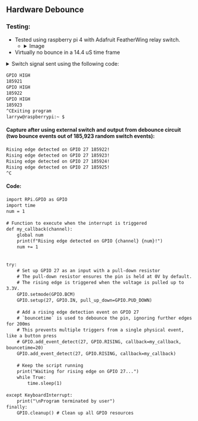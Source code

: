 ## Hardware Debounce


### Testing:
- Tested using raspberry pi 4 with Adafruit FeatherWing relay switch.
     - <details>
         <summary>Image</summary>

         - Image 1: Raspberry pi 4 activates relay switch, then to debounce switch input, pi also listens for response from  debounce.
           <details>
               <summary>code to randomly activate relay</summary>

               ```
               import RPi.GPIO as GPIO # Import the RPi.GPIO library
               from time import sleep # Import the sleep function
               import random

               # Set the GPIO pin numbering mode to BCM (Broadcom SOC channel)
               GPIO.setmode(GPIO.BCM)
               num = 1
           
               output_pin = 4
               GPIO.setup(output_pin, GPIO.OUT)

               try:
                   while True:
                   # Set the pin to HIGH (3.3V)
                       random_delay = random.uniform(0.1, 3.0)
                       sleep(random_delay)
                       GPIO.output(output_pin, GPIO.HIGH)
                       print("GPIO HIGH")
                       print(num)
                       num += 1
                       # Set the pin to LOW (0V)
                       random_delay = random.uniform(0.2, 0.5)
                       sleep(random_delay) # Wait for 1 second
                       GPIO.output(output_pin, GPIO.LOW)
               except KeyboardInterrupt:
                   # Trap a KeyboardInterrupt (e.g., CTRL+C) to clean up
                   print("Exiting program")
                   GPIO.cleanup() # Reset all GPIO ports used by this program to their default state
               ```
           </details>
           
           <details>
               <summary>code to listen for debounced signal</summary>
               ```
               import RPi.GPIO as GPIO
               import time
               num = 1

               # Function to execute when the interrupt is triggered
               def my_callback(channel):
                   global num
                   print(f"Rising edge detected on GPIO {channel} {num}!")
                   num += 1 
  

               try:
                   # Set up GPIO 27 as an input with a pull-down resistor
                   GPIO.setmode(GPIO.BCM)
                   GPIO.setup(27, GPIO.IN, pull_up_down=GPIO.PUD_DOWN)

                   # Add a rising edge detection event on GPIO 27
                   GPIO.add_event_detect(27, GPIO.RISING, callback=my_callback)

                   # Keep the script running
                   print("Waiting for rising edge on GPIO 27...")
                   while True:
                       time.sleep(1)

               except KeyboardInterrupt:
                   print("\nProgram terminated by user")
               finally:
                   GPIO.cleanup() # Clean up all GPIO resources
               ```
           </details>

            - 36 hours, 185,925 random noisy switch activations debounced with 2 single bounce events registered.
           
         - Image 2: Noisy signal ~5 bounces within 145*uS*
         - three 3: This represents a clean transition 17.4*uS* 
         ![Testing images](Testing_w_pi_4.png)
     </details>
- Virtually no bounce in a 14.4 uS time frame
<details>
      <summary>Switch signal sent using the following code:</summary>
    
#### Switch signal sent using the following code:
    
```
import RPi.GPIO as GPIO # Import the RPi.GPIO library
from time import sleep # Import the sleep function
import random

# Set the GPIO pin numbering mode to BCM (Broadcom SOC channel)
GPIO.setmode(GPIO.BCM)
num = 1

# Define the GPIO pin you want to use (e.g., GPIO 17)
output_pin = 4

# Set the defined GPIO pin as an output pin
GPIO.setup(output_pin, GPIO.OUT)

try:
    while True:
        # Set the pin to HIGH (3.3V), turning on an LED
        random_delay = random.uniform(0.1, 3.0)
        sleep(random_delay)
        GPIO.output(output_pin, GPIO.HIGH)
        print("GPIO HIGH")
        print(num)
        num += 1
        # Set the pin to LOW (0V), turning off an LED
        random_delay = random.uniform(0.2, 0.5)
        sleep(random_delay) # Wait for 1 second
        GPIO.output(output_pin, GPIO.LOW)
        # print("GPIO LOW")
except KeyboardInterrupt:
    # Trap a KeyboardInterrupt (e.g., CTRL+C) to clean up
    print("Exiting program")
    GPIO.cleanup() # Reset all GPIO ports used by this program to their default state
```

</details>

```
GPIO HIGH
185921
GPIO HIGH
185922
GPIO HIGH
185923
^CExiting program
larryw@raspberrypi:~ $ 
```

#### Capture after using external switch and output from debounce circuit (two bounce events out of 185,923 random switch events):
```
Rising edge detected on GPIO 27 185922!
Rising edge detected on GPIO 27 185923!
Rising edge detected on GPIO 27 185924!
Rising edge detected on GPIO 27 185925!
^C
```
#### Code:
```
import RPi.GPIO as GPIO
import time
num = 1

# Function to execute when the interrupt is triggered
def my_callback(channel):
    global num
    print(f"Rising edge detected on GPIO {channel} {num}!")
    num += 1 
  

try:
    # Set up GPIO 27 as an input with a pull-down resistor
    # The pull-down resistor ensures the pin is held at 0V by default.
    # The rising edge is triggered when the voltage is pulled up to 3.3V.
    GPIO.setmode(GPIO.BCM)
    GPIO.setup(27, GPIO.IN, pull_up_down=GPIO.PUD_DOWN)

    # Add a rising edge detection event on GPIO 27
    # `bouncetime` is used to debounce the pin, ignoring further edges for 200ms
    # This prevents multiple triggers from a single physical event, like a button press
    # GPIO.add_event_detect(27, GPIO.RISING, callback=my_callback, bouncetime=20)
    GPIO.add_event_detect(27, GPIO.RISING, callback=my_callback)

    # Keep the script running
    print("Waiting for rising edge on GPIO 27...")
    while True:
        time.sleep(1)

except KeyboardInterrupt:
    print("\nProgram terminated by user")
finally:
    GPIO.cleanup() # Clean up all GPIO resources
```





